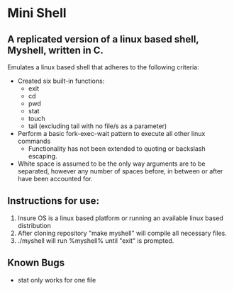 # Mini Shell



## A replicated version of a linux based shell, Myshell, written in C.
Emulates a linux based shell that adheres to the following criteria:

* Created six built-in functions:
  * exit
  * cd
  * pwd
  * stat
  * touch
  * tail (excluding tail with no file/s as a parameter)
* Perform a basic fork-exec-wait pattern to execute all other linux commands
   * Functionality has not been extended to quoting or backslash escaping.
* White space is assumed to be the only way arguments are to be separated, however any number of spaces before, in between or after have been accounted for.

## Instructions for use:
1. Insure OS is a linux based platform or running an available linux based distribution
2. After cloning repository "make myshell" will compile all necessary files.
3. ./myshell will run %myshell% until "exit" is prompted.

## Known Bugs
* stat only works for one file

